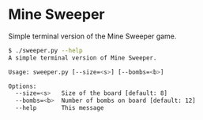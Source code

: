 # Mine Sweeper

Simple terminal version of the Mine Sweeper game.

```bash
$ ./sweeper.py --help
A simple terminal version of Mine Sweeper.

Usage: sweeper.py [--size=<s>] [--bombs=<b>]

Options:
  --size=<s>   Size of the board [default: 8]
  --bombs=<b>  Number of bombs on board [default: 12]
  --help       This message
```

